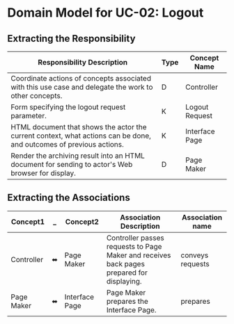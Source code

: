 # Domain Model for UC-02: Logout

## Extracting the Responsibility
| Responsibility Description  |  Type | Concept Name |
|---|---|---|
|Coordinate actions of concepts associated with this use case and delegate the work to other concepts. | D   | Controller |
|Form specifying the logout request parameter. | K   | Logout Request |
|HTML document that shows the actor the current context, what actions can be done, and outcomes of previous actions. | K   | Interface Page |
|Render the archiving result into an HTML document for sending to actor's Web browser for display. | D   | Page Maker |           


## Extracting the Associations
|  Concept1  | _ | Concept2 | Association Description | Association name |
|-----|-----|-----|-----|-----|
| Controller  | ⬌ | Page Maker  | Controller passes requests to Page Maker and receives back pages prepared for displaying. | conveys requests|
| Page Maker  | ⬌ | Interface Page | Page Maker prepares the Interface Page. | prepares |
